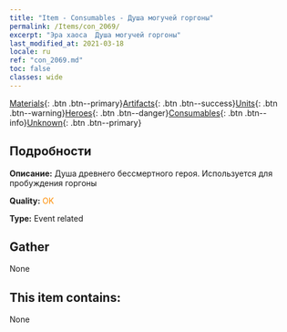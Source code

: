 ```yaml
---
title: "Item - Consumables - Душа могучей горгоны"
permalink: /Items/con_2069/
excerpt: "Эра хаоса  Душа могучей горгоны"
last_modified_at: 2021-03-18
locale: ru
ref: "con_2069.md"
toc: false
classes: wide
---
```

 [Materials](/ru/Items/){: .btn .btn--primary}[Artifacts](/ru/Items/Artifacts/){: .btn .btn--success}[Units](/ru/Items/Units/){: .btn .btn--warning}[Heroes](/ru/Items/Heroes/){: .btn .btn--danger}[Consumables](/ru/Items/Consumables/){: .btn .btn--info}[Unknown](/ru/Items/Unknown/){: .btn .btn--primary}

## Подробности
 **Описание:** Душа древнего бессмертного героя. Используется для пробуждения горгоны

 **Quality:** <span style="color: #FF8C00">OK</span>

 **Type:** Event related

## Gather

  None

## This item contains:

  None

